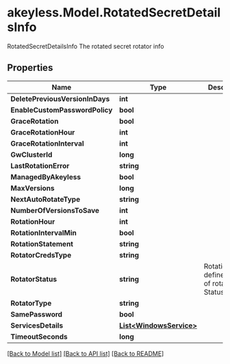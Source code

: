 # akeyless.Model.RotatedSecretDetailsInfo
RotatedSecretDetailsInfo The rotated secret rotator info

## Properties

Name | Type | Description | Notes
------------ | ------------- | ------------- | -------------
**DeletePreviousVersionInDays** | **int** |  | [optional] 
**EnableCustomPasswordPolicy** | **bool** |  | [optional] 
**GraceRotation** | **bool** |  | [optional] 
**GraceRotationHour** | **int** |  | [optional] 
**GraceRotationInterval** | **int** |  | [optional] 
**GwClusterId** | **long** |  | [optional] 
**LastRotationError** | **string** |  | [optional] 
**ManagedByAkeyless** | **bool** |  | [optional] 
**MaxVersions** | **long** |  | [optional] 
**NextAutoRotateType** | **string** |  | [optional] 
**NumberOfVersionsToSave** | **int** |  | [optional] 
**RotationHour** | **int** |  | [optional] 
**RotationIntervalMin** | **bool** |  | [optional] 
**RotationStatement** | **string** |  | [optional] 
**RotatorCredsType** | **string** |  | [optional] 
**RotatorStatus** | **string** | RotationStatus defines types of rotation Status | [optional] 
**RotatorType** | **string** |  | [optional] 
**SamePassword** | **bool** |  | [optional] 
**ServicesDetails** | [**List&lt;WindowsService&gt;**](WindowsService.md) |  | [optional] 
**TimeoutSeconds** | **long** |  | [optional] 

[[Back to Model list]](../README.md#documentation-for-models) [[Back to API list]](../README.md#documentation-for-api-endpoints) [[Back to README]](../README.md)


